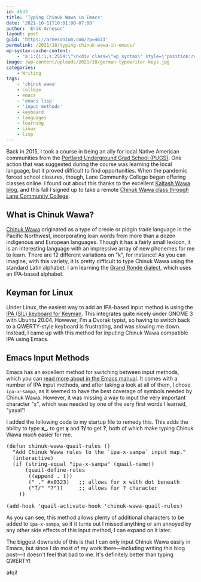 ```yaml
---
id: 4633
title: 'Typing Chinuk Wawa in Emacs'
date: '2021-10-11T10:01:00-07:00'
author: 'Erik Arneson'
layout: post
guid: 'https://arnesonium.com/?p=4633'
permalink: /2021/10/typing-chinuk-wawa-in-emacs/
wp-syntax-cache-content:
    - "a:1:{i:1;s:2554:\"\n<div class=\"wp_syntax\" style=\"position:relative;\"><table><tr><td class=\"line_numbers\"><pre>1\n2\n3\n4\n5\n6\n7\n8\n9\n10\n11\n</pre></td><td class=\"code\"><pre class=\"lisp\" style=\"font-family:monospace;\"><span style=\"color: #66cc66;\">&#40;</span><span style=\"color: #b1b100;\">defun</span> chinuk-wawa-quail-rules <span style=\"color: #66cc66;\">&#40;</span><span style=\"color: #66cc66;\">&#41;</span>\n  <span style=\"color: #ff0000;\">&quot;Add Chinuk Wawa rules to the `ipa-x-sampa` input map.&quot;</span>\n  <span style=\"color: #66cc66;\">&#40;</span>interactive<span style=\"color: #66cc66;\">&#41;</span>\n  <span style=\"color: #66cc66;\">&#40;</span><span style=\"color: #b1b100;\">if</span> <span style=\"color: #66cc66;\">&#40;</span>string-equal <span style=\"color: #ff0000;\">&quot;ipa-x-sampa&quot;</span> <span style=\"color: #66cc66;\">&#40;</span>quail-name<span style=\"color: #66cc66;\">&#41;</span><span style=\"color: #66cc66;\">&#41;</span>\n      <span style=\"color: #66cc66;\">&#40;</span>quail-define-rules\n       <span style=\"color: #66cc66;\">&#40;</span><span style=\"color: #66cc66;\">&#40;</span><span style=\"color: #b1b100;\">append</span> <span style=\"color: #66cc66;\">.</span> t<span style=\"color: #66cc66;\">&#41;</span><span style=\"color: #66cc66;\">&#41;</span>\n       <span style=\"color: #66cc66;\">&#40;</span><span style=\"color: #ff0000;\">&quot;_.&quot;</span> #x0323<span style=\"color: #66cc66;\">&#41;</span>   <span style=\"color: #808080; font-style: italic;\">;; allows for x with dot beneath</span>\n       <span style=\"color: #66cc66;\">&#40;</span><span style=\"color: #ff0000;\">&quot;?/&quot;</span> <span style=\"color: #ff0000;\">&quot;?&quot;</span><span style=\"color: #66cc66;\">&#41;</span><span style=\"color: #66cc66;\">&#41;</span>     <span style=\"color: #808080; font-style: italic;\">;; allows for ? character </span>\n    <span style=\"color: #66cc66;\">&#41;</span><span style=\"color: #66cc66;\">&#41;</span>\n&nbsp;\n<span style=\"color: #66cc66;\">&#40;</span>add-hook 'quail-activate-hook 'chinuk-wawa-quail-rules<span style=\"color: #66cc66;\">&#41;</span></pre></td></tr></table><p class=\"theCode\" style=\"display:none;\">(defun chinuk-wawa-quail-rules ()\n  &quot;Add Chinuk Wawa rules to the `ipa-x-sampa` input map.&quot;\n  (interactive)\n  (if (string-equal &quot;ipa-x-sampa&quot; (quail-name))\n      (quail-define-rules\n       ((append . t))\n       (&quot;_.&quot; #x0323)   ;; allows for x with dot beneath\n       (&quot;?/&quot; &quot;?&quot;))     ;; allows for ? character \n    ))\n\n(add-hook 'quail-activate-hook 'chinuk-wawa-quail-rules)</p></div>\n\";}"
image: /wp-content/uploads/2021/10/german-typewriter-keys.jpg
categories:
    - Writing
tags:
    - 'chinuk wawa'
    - college
    - emacs
    - 'emacs lisp'
    - 'input methods'
    - keyboard
    - languages
    - learning
    - Linux
    - lisp
---
```


Back in 2015, I took a course in being an ally for local Native American communities from the <a href="https://www.pugspdx.com/" rel="noopener" target="_blank">Portland Underground Grad School (PUGS)</a>. One action that was suggested during the course was learning the local language, but it proved difficult to find opportunities. When the pandemic forced school closures, though, Lane Community College began offering classes online. I found out about this thanks to the excellent <a href="https://kaltashwawa.ca/2021/09/07/non-credit-enrollment-is-open-for-chinuk-wawa-classes-at-lane-community-college/">Kaltash Wawa blog</a>, and this fall I signed up to take a remote <a href="https://www.lanecc.edu/llc/language/chinuk-wawa">Chinuk Wawa class through Lane Community College</a>.
<!--more-->
<div id="outline-container-orgbe86804" class="outline-2">
<h2 id="orgbe86804">What is Chinuk Wawa?</h2>
<div id="text-orgbe86804" class="outline-text-2"><a href="https://en.wikipedia.org/wiki/Chinook_Jargon">Chinuk Wawa</a> originated as a type of creole or pidgin trade language in the Pacific Northwest, incorporating loan words from more than a dozen indigenous and European languages. Though it has a fairly small lexicon, it is an interesting language with an impressive array of new phonemes for me to learn. There are 12 different variations on "k", for instance! As you can imagine, with this variety, it is pretty difficult to type Chinuk Wawa using the standard Latin alphabet. I am learning the <a href="https://www.grandronde.org/services/education/chinuk-wawa-education-program/">Grand Ronde dialect</a>, which uses an IPA-based alphabet.</div>
</div>
<div id="outline-container-orgde55984" class="outline-2">
<h2 id="orgde55984">Keyman for Linux</h2>
<div id="text-orgde55984" class="outline-text-2">Under Linux, the easiest way to add an IPA-based input method is using the <a href="https://keyman.com/keyboards/sil_ipa">IPA (SIL) keyboard for Keyman</a>. This integrates quite nicely under GNOME 3 with Ubuntu 20.04. However, I'm a Dvorak typist, so having to switch back to a QWERTY-style keyboard is frustrating, and was slowing me down. Instead, I came up with this method for inputing Chinuk Wawa compatible IPA using Emacs.</div>
</div>
<div id="outline-container-org8331050" class="outline-2">
<h2 id="org8331050">Emacs Input Methods</h2>
<div id="text-org8331050" class="outline-text-2">Emacs has an excellent method for switching between input methods, which you can <a href="https://www.gnu.org/software/emacs/manual/html_node/emacs/Select-Input-Method.html">read more about in the Emacs manual</a>. It comes with a number of IPA input methods, and after taking a look at all of them, I chose <code>ipa-x-sampa</code>, as it seemed to have the best coverage of symbols needed by Chinuk Wawa. However, it was missing a way to input the very important character "x̣", which was needed by one of the very first words I learned, "yax̣al"!

I added the following code to my startup file to remedy this. This adds the ability to type <b>x_.</b> to get <b>x̣</b> and <b>?/</b> to get <b>?</b>, both of which make typing Chinuk Wawa <i>much</i> easier for me.

<pre lang="lisp" line="1">
(defun chinuk-wawa-quail-rules ()
  "Add Chinuk Wawa rules to the `ipa-x-sampa` input map."
  (interactive)
  (if (string-equal "ipa-x-sampa" (quail-name))
      (quail-define-rules
       ((append . t))
       ("_." #x0323)   ;; allows for x with dot beneath
       ("?/" "?"))     ;; allows for ? character 
    ))

(add-hook 'quail-activate-hook 'chinuk-wawa-quail-rules)
</pre>

As you can see, this method allows plenty of additional characters to be added to <code>ipa-x-sampa</code>, so if it turns out I missed anything or am annoyed by any other side effects of this input method, I can expand on it later.

The biggest downside of this is that I can only input Chinuk Wawa easily in Emacs, but since I do most of my work there—including writing this blog post—it doesn't feel that bad to me. It's definitely better than typing QWERTY!

aɬqi!

</div>
</div>
